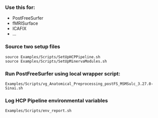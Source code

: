 
### Use this for:
* PostFreeSurfer
* fMRISurface
* ICAFIX
* ...

### Source two setup files
```
source Examples/Scripts/SetUpHCPPipeline.sh
source Examples/Scripts/SetUpMinervaModules.sh
```

### Run PostFreeSurfer using local wrapper script:
```
Examples/Scripts/vg_Anatomical_Preprocessing_postFS_MSMSulc_3.27.0-Sinai.sh
```

### Log HCP Pipeline environmental variables
```
Examples/Scripts/env_report.sh
```
